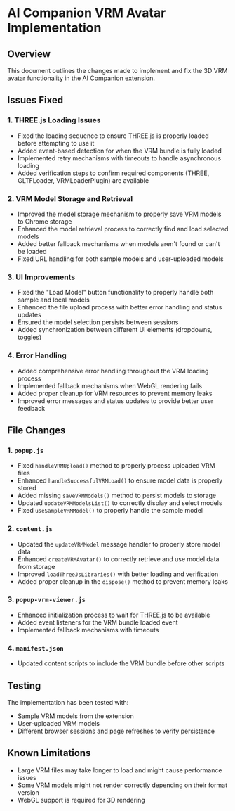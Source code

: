 # AI Companion VRM Avatar Implementation

## Overview
This document outlines the changes made to implement and fix the 3D VRM avatar functionality in the AI Companion extension.

## Issues Fixed

### 1. THREE.js Loading Issues
- Fixed the loading sequence to ensure THREE.js is properly loaded before attempting to use it
- Added event-based detection for when the VRM bundle is fully loaded
- Implemented retry mechanisms with timeouts to handle asynchronous loading
- Added verification steps to confirm required components (THREE, GLTFLoader, VRMLoaderPlugin) are available

### 2. VRM Model Storage and Retrieval
- Improved the model storage mechanism to properly save VRM models to Chrome storage
- Enhanced the model retrieval process to correctly find and load selected models
- Added better fallback mechanisms when models aren't found or can't be loaded
- Fixed URL handling for both sample models and user-uploaded models

### 3. UI Improvements
- Fixed the "Load Model" button functionality to properly handle both sample and local models
- Enhanced the file upload process with better error handling and status updates
- Ensured the model selection persists between sessions
- Added synchronization between different UI elements (dropdowns, toggles)

### 4. Error Handling
- Added comprehensive error handling throughout the VRM loading process
- Implemented fallback mechanisms when WebGL rendering fails
- Added proper cleanup for VRM resources to prevent memory leaks
- Improved error messages and status updates to provide better user feedback

## File Changes

### 1. `popup.js`
- Fixed `handleVRMUpload()` method to properly process uploaded VRM files
- Enhanced `handleSuccessfulVRMLoad()` to ensure model data is properly stored
- Added missing `saveVRMModels()` method to persist models to storage
- Updated `updateVRMModelsList()` to correctly display and select models
- Fixed `useSampleVRMModel()` to properly handle the sample model

### 2. `content.js`
- Updated the `updateVRMModel` message handler to properly store model data
- Enhanced `createVRMAvatar()` to correctly retrieve and use model data from storage
- Improved `loadThreeJsLibraries()` with better loading and verification
- Added proper cleanup in the `dispose()` method to prevent memory leaks

### 3. `popup-vrm-viewer.js`
- Enhanced initialization process to wait for THREE.js to be available
- Added event listeners for the VRM bundle loaded event
- Implemented fallback mechanisms with timeouts

### 4. `manifest.json`
- Updated content scripts to include the VRM bundle before other scripts

## Testing
The implementation has been tested with:
- Sample VRM models from the extension
- User-uploaded VRM models
- Different browser sessions and page refreshes to verify persistence

## Known Limitations
- Large VRM files may take longer to load and might cause performance issues
- Some VRM models might not render correctly depending on their format version
- WebGL support is required for 3D rendering 